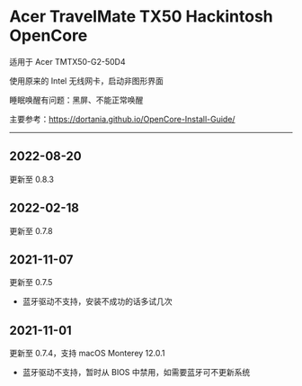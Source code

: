 # Acer TravelMate TX50 Hackintosh OpenCore

适用于 Acer TMTX50-G2-50D4

使用原来的 Intel 无线网卡，启动非图形界面

睡眠唤醒有问题：黑屏、不能正常唤醒

主要参考：https://dortania.github.io/OpenCore-Install-Guide/

---

## 2022-08-20

更新至 0.8.3

## 2022-02-18

更新至 0.7.8

## 2021-11-07

更新至 0.7.5

- 蓝牙驱动不支持，安装不成功的话多试几次

## 2021-11-01

更新至 0.7.4，支持 macOS Monterey 12.0.1

- 蓝牙驱动不支持，暂时从 BIOS 中禁用，如需要蓝牙可不更新系统
